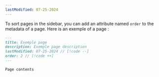 ```yaml
---
lastModified: 07-25-2024
---
```


To sort pages in the sidebar, you can add an attribute named `order` to the metadata of a page. Here is an exemple of a page :
```markdown
---
title: Exemple page
description: Exemple page description
lastModified: 07-25-2024 // [!code --]
order: 2 // [!code ++]
---

Page contents
```
